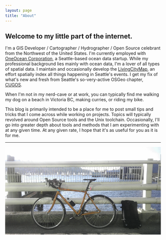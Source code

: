 ```yaml
---
layout: page
title: "About"
---
```


## Welcome to my little part of the internet.

I'm a GIS Developer / Cartographer / Hydrographer / Open Source celebrant from the Northwest of the United States.  I'm currently employed with [OneOcean Corporation](http://www.oneoceancorporation.com), a Seattle-based ocean data startup.  While my professional background lies mainly with ocean data, I'm a lover of all types of spatial data.  I maintain and occasionally develop the [LivingCityMap](http://www.livingcitymap.com), an effort spatially index all things happening in Seattle's events.  I get my fix of what's new and fresh from Seattle's so-very-active OSGeo chapter, [CUGOS](http://www.cugos.org).

When I'm not in my nerd-cave or at work, you can typically find me walking my dog on a beach in Victoria BC, making curries, or riding my bike.

This blog is primarily intended to be a place for me to post small tips and tricks that I come across while working on projects.  Topics will typically revolved around Open Source tools and the Unix toolchain.  Occasionally, I'll go into greater depth about tools and methods that I am experimenting with at any given time.  At any given rate, I hope that it's as useful for you as it is for me.

---

![My Bike](/images/bike.gif)